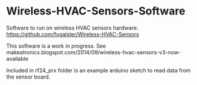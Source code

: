 Wireless-HVAC-Sensors-Software
==============================

Software to run on wireless HVAC sensors hardware: https://github.com/fugalster/Wireless-HVAC-Sensors

This software is a work in progress. See makeatronics.blogspot.com/2014/09/wireless-hvac-sensors-v3-now-available

Included in rf24_prx folder is an example arduino sketch to read data from the sensor board.
